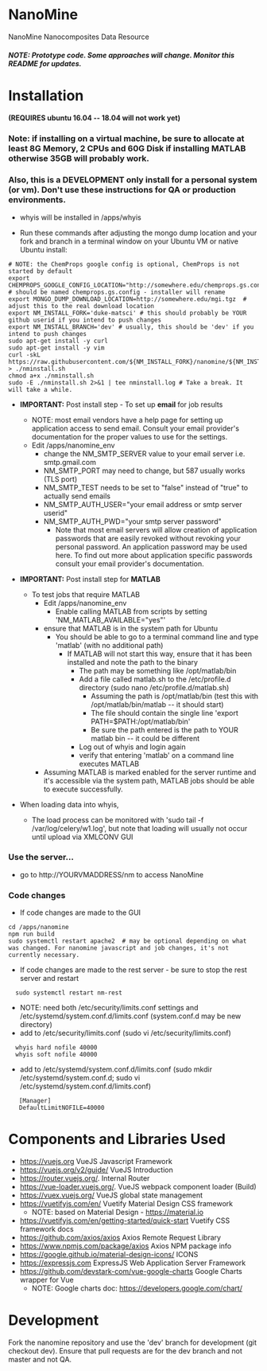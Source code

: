 # NanoMine
NanoMine Nanocomposites Data Resource

##### NOTE: Prototype code. Some approaches will change. Monitor this README for updates.

# Installation 
#### (REQUIRES ubuntu 16.04 -- 18.04 will not work yet)
### Note: if installing on a virtual machine, be sure to allocate at least 8G Memory, 2 CPUs and 60G Disk if installing MATLAB otherwise 35GB will probably work.
### Also, this is a DEVELOPMENT only install for a personal system (or vm). Don't use these instructions for QA or production environments.

- whyis will be installed in /apps/whyis

- Run these commands after adjusting the mongo dump location and your fork and branch in a terminal window on your Ubuntu VM or native Ubuntu install:
```
# NOTE: the ChemProps google config is optional, ChemProps is not started by default
export CHEMPROPS_GOOGLE_CONFIG_LOCATION="http://somewhere.edu/chemprops.gs.config" # should be named chemprops.gs.config - installer will rename
export MONGO_DUMP_DOWNLOAD_LOCATION=http://somewhere.edu/mgi.tgz  # adjust this to the real download location
export NM_INSTALL_FORK='duke-matsci' # this should probably be YOUR github userid if you intend to push changes
export NM_INSTALL_BRANCH='dev' # usually, this should be 'dev' if you intend to push changes
sudo apt-get install -y curl
sudo apt-get install -y vim 
curl -skL https://raw.githubusercontent.com/${NM_INSTALL_FORK}/nanomine/${NM_INSTALL_BRANCH}/install/install.sh > ./nminstall.sh
chmod a+x ./nminstall.sh
sudo -E ./nminstall.sh 2>&1 | tee nminstall.log # Take a break. It will take a while.
```

-  <strong>IMPORTANT:</strong> Post install step - To set up <strong>email</strong> for job results
   - NOTE: most email vendors have a help page for setting up application access to send email. Consult your email provider's documentation for the proper values to use for the settings.
   - Edit /apps/nanomine_env
     - change the NM_SMTP_SERVER value to your email server i.e. smtp.gmail.com
     - NM_SMTP_PORT may need to change, but 587 usually works (TLS port)
     - NM_SMTP_TEST needs to be set to "false" instead of "true" to actually send emails
     - NM_SMTP_AUTH_USER="your email address or smtp server userid" 
     - NM_SMTP_AUTH_PWD="your smtp server password"
       - Note that most email servers will allow creation of application passwords that are easily revoked without revoking your personal password. An application password may be used here. To find out more about application specific passwords consult your email provider's documentation.  

-  <strong>IMPORTANT:</strong> Post install step for <strong>MATLAB</strong>
   - To test jobs that require MATLAB
     - Edit /apps/nanomine_env
       - Enable calling MATLAB from scripts by setting 'NM_MATLAB_AVAILABLE="yes"'
     - ensure that MATLAB is in the system path for Ubuntu
       - You should be able to go to a terminal command line and type 'matlab' (with no additional path)
         - If MATLAB will not start this way, ensure that it has been installed and note the path to the binary
           - The path may be something like /opt/matlab/bin
           - Add a file called matlab.sh to the /etc/profile.d directory (sudo nano /etc/profile.d/matlab.sh)
             - Assuming the path is /opt/matlab/bin (test this with /opt/matlab/bin/matlab -- it should start)
             - The file should contain the single line 'export PATH=$PATH:/opt/matlab/bin'
             - Be sure the path entered is the path to YOUR matlab bin -- it could be different 
           - Log out of whyis and login again
           - verify that entering 'matlab' on a command line executes MATLAB 
     - Assuming MATLAB is marked enabled for the server runtime and it's accessible via the system path, MATLAB jobs should be able to execute successfully.            
         
  
- When loading data into whyis, 
  - The load process can be monitored with 'sudo tail -f /var/log/celery/w1.log', but note that loading will usually not occur until upload via XMLCONV GUI
  
### Use the server...  
- go to http://YOURVMADDRESS/nm to access NanoMine

### Code changes
- If code changes are made to the GUI
```
cd /apps/nanomine
npm run build
sudo systemctl restart apache2  # may be optional depending on what was changed. For nanomine javascript and job changes, it's not currently necessary.
```
- If code changes are made to the rest server - be sure to stop the rest server and restart
```
  sudo systemctl restart nm-rest
```
<!--  
  ### NOTE OPTIONAL!
  ###  Neo4j is optional -- most devs should probably not install
  cd /apps
  mkdir neo4j
  cd neo4j 
  curl -o /tmp/neo4j.tgz $NM_NEO4J_IMAGE
  tar zxf /tmp/neo4j.tgz
  
  ### start neo4j with this command
  /apps/neo4j/bin/neo4j start 
  - the neo4j browser will be available at http://localhost:7474 -- NOTE: ONLY available to browser running on VM directly
-->  
  - NOTE: need both /etc/security/limits.conf settings and /etc/systemd/system.conf.d/limits.conf (system.conf.d may be new directory)
  - add to /etc/security/limits.conf (sudo vi /etc/security/limits.conf)
  ```
    whyis hard nofile 40000
    whyis soft nofile 40000
  ```  
  - add to /etc/systemd/system.conf.d/limits.conf (sudo mkdir /etc/systemd/system.conf.d; sudo vi /etc/systemd/system.conf.d/limits.conf)
  ``` 
     [Manager]
     DefaultLimitNOFILE=40000
  ```   
<!--  
  sudo cp /apps/nanomine/install/nm-neo4j.service /etc/systemd/system
  sudo systemctl daemon-reload
  sudo systemctl start nm-neo4j  # can also restart or stop as necessary
  sudo systemctl enable nm-neo4j # ensure that neo4j runs after reboot
  ## NOTE -- END of Neo4j install
-->  

# Components and Libraries Used
- https://vuejs.org VueJS Javascript Framework
- https://vuejs.org/v2/guide/ VueJS Introduction
- https://router.vuejs.org/. Internal Router
- https://vue-loader.vuejs.org/. VueJS webpack component loader (Build)
- https://vuex.vuejs.org/ VueJS global state management
- https://vuetifyjs.com/en/ Vuetify Material Design CSS framework
  - NOTE: based on Material Design - https://material.io 
- https://vuetifyjs.com/en/getting-started/quick-start Vuetify CSS framework docs
- https://github.com/axios/axios Axios Remote Request Library
- https://www.npmjs.com/package/axios Axios NPM package info
- https://google.github.io/material-design-icons/ ICONS 
- https://expressjs.com ExpressJS Web Application Server Framework
- https://github.com/devstark-com/vue-google-charts Google Charts wrapper for Vue
  - NOTE: Google charts doc: https://developers.google.com/chart/


# Development
Fork the nanomine repository and use the 'dev' branch for 
development (git checkout dev). Ensure 
that pull requests are for the dev branch and not master and not QA.


